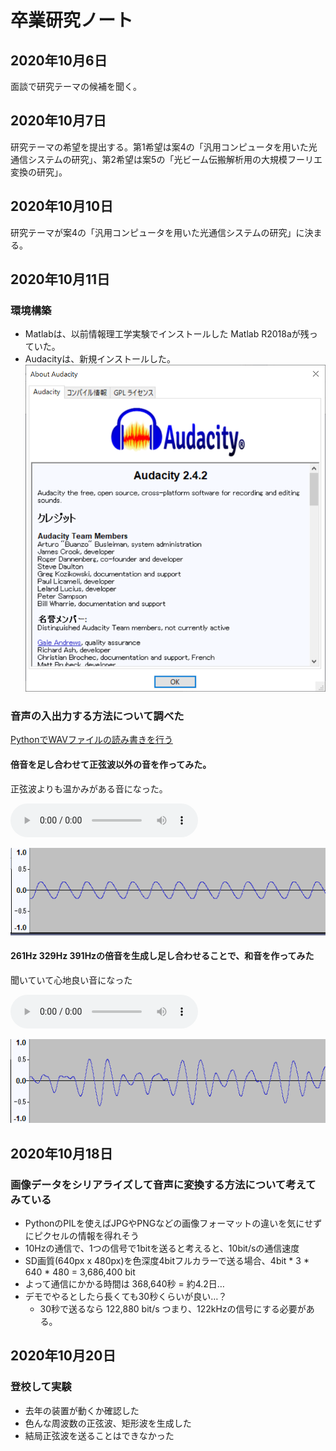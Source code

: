 # 卒業研究ノート

## 2020年10月6日

面談で研究テーマの候補を聞く。

## 2020年10月7日

研究テーマの希望を提出する。第1希望は案4の「汎用コンピュータを用いた光通信システムの研究」、第2希望は案5の「光ビーム伝搬解析用の大規模フーリエ変換の研究」。

## 2020年10月10日

研究テーマが案4の「汎用コンピュータを用いた光通信システムの研究」に決まる。

## 2020年10月11日

### 環境構築

- Matlabは、以前情報理工学実験でインストールした Matlab R2018aが残っていた。
- Audacityは、新規インストールした。
  ![Audacity 2.4.2](assets/images/2020-10-11-01-46-01.png)

### 音声の入出力する方法について調べた

[PythonでWAVファイルの読み書きを行う](https://docs.python.org/ja/3/library/wave.html)

#### 倍音を足し合わせて正弦波以外の音を作ってみた。
正弦波よりも温かみがある音になった。

<audio controls="controls">
  <source type="audio/mp3" src="assets/audio/overtones.wav"></source>
  <p>https://github.com/Tsutomu-Ikeda/senior-project/blob/main/assets/audio/overtones.wav</p>
</audio>

![](assets/images/overtones.png)

#### 261Hz 329Hz 391Hzの倍音を生成し足し合わせることで、和音を作ってみた
聞いていて心地良い音になった

<audio controls="controls">
  <source type="audio/mp3" src="assets/audio/harmony.wav"></source>
  <p>https://github.com/Tsutomu-Ikeda/senior-project/blob/main/assets/audio/harmony.wav</p>
</audio>

![](assets/images/harmony.png)

## 2020年10月18日

### 画像データをシリアライズして音声に変換する方法について考えてみている

- PythonのPILを使えばJPGやPNGなどの画像フォーマットの違いを気にせずにピクセルの情報を得れそう
- 10Hzの通信で、1つの信号で1bitを送ると考えると、10bit/sの通信速度
- SD画質(640px x 480px)を色深度4bitフルカラーで送る場合、4bit * 3 * 640 * 480 = 3,686,400 bit
- よって通信にかかる時間は 368,640秒 = 約4.2日…
- デモでやるとしたら長くても30秒くらいが良い…？
  - 30秒で送るなら 122,880 bit/s つまり、122kHzの信号にする必要がある。

## 2020年10月20日

### 登校して実験
- 去年の装置が動くか確認した
- 色んな周波数の正弦波、矩形波を生成した
- 結局正弦波を送ることはできなかった

